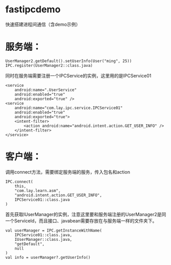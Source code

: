# fastipcdemo
快速搭建进程间通信（含demo示例）

# 服务端：

```
UserManager2.getDefault().setUserInfo(User("ming", 25))
IPC.register(UserManager2::class.java)

```

同时在服务端需要注册一个IPCService的实例，这里用的是IPCService01

```
<service
    android:name=".UserService"
    android:enabled="true"
    android:exported="true" />
<service
    android:name="com.lay.ipc.service.IPCService01"
    android:enabled="true"
    android:exported="true">
    <intent-filter>
        <action android:name="android.intent.action.GET_USER_INFO" />
    </intent-filter>
</service>
```
# 客户端：

调用connect方法，需要绑定服务端的服务，传入包名和action
```
IPC.connect(
    this,
    "com.lay.learn.asm",
    "android.intent.action.GET_USER_INFO",
    IPCService01::class.java
)
```

首先获取IUserManager的实例，注意这里要和服务端注册的UserManager2是同一个ServiceId，而且接口、javabean需要存放在与服务端一样的文件夹下。
```
val userManager = IPC.getInstanceWithName(
    IPCService01::class.java,
    IUserManager::class.java,
    "getDefault",
    null
)
val info = userManager?.getUserInfo()
```